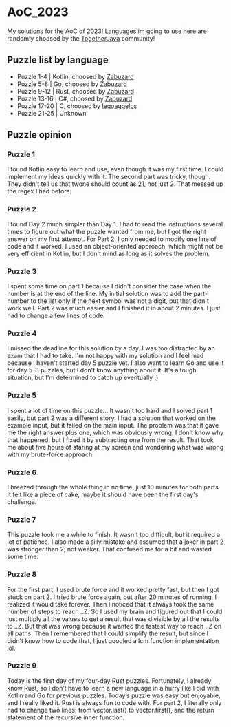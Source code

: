 # AoC_2023
My solutions for the AoC of 2023! Languages im going to use here are randomly choosed by the [TogetherJava](https://discord.gg/together-java-272761734820003841) community!

## Puzzle list by language
- Puzzle 1-4 | Kotlin, choosed by [Zabuzard](https://github.com/Zabuzard)
- Puzzle 5-8 | Go, choosed by [Zabuzard](https://github.com/Zabuzard)
- Puzzle 9-12 | Rust, choosed by [Zabuzard](https://github.com/Zabuzard)
- Puzzle 13-16 | C#, choosed by [Zabuzard](https://github.com/Zabuzard)
- Puzzle 17-20 | C, choosed by [legoaggelos](https://github.com/legoaggelos)
- Puzzle 21-25 | Unknown

## Puzzle opinion
### Puzzle 1
I found Kotlin easy to learn and use, even though it was my first time. I could implement my ideas quickly with it.
The second part was tricky, though. They didn't tell us that twone should count as 21, not just 2. That messed up the regex I had before.

### Puzzle 2
I found Day 2 much simpler than Day 1. I had to read the instructions several times to figure out what the puzzle wanted from me, but I got the right answer on my first attempt. For Part 2, I only needed to modify one line of code and it worked. I used an object-oriented approach, which might not be very efficient in Kotlin, but I don't mind as long as it solves the problem.

### Puzzle 3
I spent some time on part 1 because I didn't consider the case when the number is at the end of the line. My initial solution was to add the part-number to the list only if the next symbol was not a digit, but that didn't work well. Part 2 was much easier and I finished it in about 2 minutes. I just had to change a few lines of code.

### Puzzle 4
I missed the deadline for this solution by a day. I was too distracted by an exam that I had to take. I'm not happy with my solution and I feel mad because I haven't started day 5 puzzle yet. I also want to learn Go and use it for day 5-8 puzzles, but I don't know anything about it. It's a tough situation, but I'm determined to catch up eventually :)

### Puzzle 5
I spent a lot of time on this puzzle... It wasn't too hard and I solved part 1 easily, but part 2 was a different story. I had a solution that worked on the example input, but it failed on the main input. The problem was that it gave me the right answer plus one, which was obviously wrong. I don't know why that happened, but I fixed it by subtracting one from the result. That took me about five hours of staring at my screen and wondering what was wrong with my brute-force approach.

### Puzzle 6
I breezed through the whole thing in no time, just 10 minutes for both parts. It felt like a piece of cake, maybe it should have been the first day's challenge.

### Puzzle 7
This puzzle took me a while to finish. It wasn't too difficult, but it required a lot of patience. I also made a silly mistake and assumed that a joker in part 2 was stronger than 2, not weaker. That confused me for a bit and wasted some time.

### Puzzle 8 
For the first part, I used brute force and it worked pretty fast, but then I got stuck on part 2. I tried brute force again, but after 20 minutes of running, I realized it would take forever. Then I noticed that it always took the same number of steps to reach ..Z. So I used my brain and figured out that I could just multiply all the values to get a result that was divisible by all the results to ..Z. But that was wrong because it wanted the fastest way to reach ..Z on all paths. Then I remembered that I could simplify the result, but since I didn't know how to code that, I just googled a lcm function implementation lol.

### Puzzle 9
Today is the first day of my four-day Rust puzzles. Fortunately, I already know Rust, so I don’t have to learn a new language in a hurry like I did with Kotlin and Go for previous puzzles. Today’s puzzle was easy but enjoyable, and I really liked it. Rust is always fun to code with. For part 2, I literally only had to change two lines: from vector.last() to vector.first(), and the return statement of the recursive inner function.
